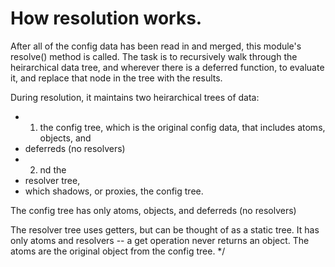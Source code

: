 # How resolution works.

After all of the config data has been read in and merged, this module's resolve() method is called. The task is to recursively walk through the heirarchical data tree, and wherever there is a deferred function, to evaluate it, and replace that node in the tree with the results.

During resolution, it maintains two heirarchical trees of data:
 * 1. the config tree, which is the original config data, that includes atoms, objects, and
 *    deferreds (no resolvers)
 * 2. nd the
 * resolver tree,
 * which shadows, or
proxies, the config tree.

  The config tree has only atoms, objects, and deferreds (no resolvers)

The resolver tree uses getters, but can be thought of as a static tree. It has
only atoms and resolvers -- a get operation never returns an object. The atoms
are the original object from the config tree.
*/

